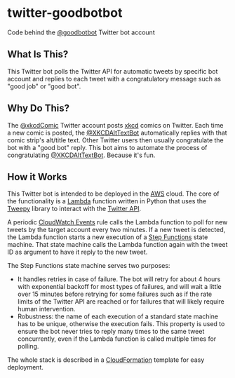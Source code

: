 # twitter-goodbotbot
Code behind the [@goodbotbot](https://twitter.com/GoodBotBot) Twitter bot account

## What Is This?

This Twitter bot polls the Twitter API for automatic tweets by specific bot
account and replies to each tweet with a congratulatory message such as "good
job" or "good bot".

## Why Do This?

The [@xkcdComic](https://twitter.com/xkcdComic) Twitter account posts
[xkcd](https://xkcd.com/) comics on Twitter. Each time a new comic is posted,
the [@XKCDAltTextBot](https://twitter.com/XKCDAltTextBot) automatically replies
with that comic strip's alt/title text. Other Twitter users then usually
congratulate the bot with a "good bot" reply. This bot aims to automate the
process of congratulating [@XKCDAltTextBot](https://twitter.com/XKCDAltTextBot).
Because it's fun.

## How it Works

This Twitter bot is intended to be deployed in the [AWS](https://aws.amazon.com/)
cloud. The core of the functionality is a
[Lambda](https://aws.amazon.com/lambda/) function written in Python that uses
the [Tweepy](http://docs.tweepy.org/en/latest/) library to interact with the
[Twitter API](https://developer.twitter.com/en/docs).

A periodic
[CloudWatch Events](https://docs.aws.amazon.com/AmazonCloudWatch/latest/events/WhatIsCloudWatchEvents.html)
rule calls the Lambda function to poll for new tweets by the target account
every two minutes. If a new tweet is detected, the Lambda function starts a new
execution of a [Step Functions](https://aws.amazon.com/step-functions/) state
machine. That state machine calls the Lambda function again with the tweet ID as
argument to have it reply to the new tweet.

The Step Functions state machine serves two purposes:
* It handles retries in case of failure. The bot will retry for about 4 hours
  with exponential backoff for most types of failures, and will wait a little
  over 15 minutes before retrying for some failures such as if the rate limits
  of the Twitter API are reached or for failures that will likely require human
  intervention.
* Robustness: the name of each execution of a standard state machine has to be
  unique, otherwise the execution fails. This property is used to ensure the
  bot never tries to reply many times to the same tweet concurrently, even if
  the Lambda function is called multiple times for polling.

The whole stack is described in a
[CloudFormation](https://aws.amazon.com/cloudformation/) template for easy
deployment.
